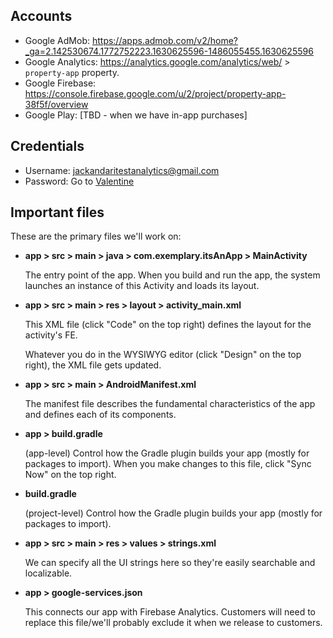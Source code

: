 ## Accounts

* Google AdMob: https://apps.admob.com/v2/home?_ga=2.142530674.1772752223.1630625596-1486055455.1630625596
* Google Analytics: https://analytics.google.com/analytics/web/ > `property-app` property.
* Google Firebase: https://console.firebase.google.com/u/2/project/property-app-38f5f/overview
* Google Play: [TBD - when we have in-app purchases]

## Credentials

* Username: jackandaritestanalytics@gmail.com
* Password: Go to [Valentine](https://valentine.corp.google.com/#/show/1628709612021205)

## Important files

These are the primary files we'll work on:

* **app > src > main > java > com.exemplary.itsAnApp > MainActivity**

    The entry point of the app. When you build and run the app, the system launches an instance of this Activity and loads its layout.

* **app > src > main > res > layout > activity_main.xml**

    This XML file (click "Code" on the top right) defines the layout for the activity's FE.

    Whatever you do in the WYSIWYG editor (click "Design" on the top right), the XML file gets updated.

* **app > src > main > AndroidManifest.xml**

    The manifest file describes the fundamental characteristics of the app and defines each of its components.

* **app > build.gradle**

    (app-level) Control how the Gradle plugin builds your app (mostly for packages to import). When you make changes to this file, click "Sync Now" on the top right.

* **build.gradle**

    (project-level) Control how the Gradle plugin builds your app (mostly for packages to import).

* **app > src > main > res > values > strings.xml**

    We can specify all the UI strings here so they're easily searchable and localizable.

* **app > google-services.json**

    This connects our app with Firebase Analytics. Customers will need to replace this file/we'll probably exclude it when we release to customers.
